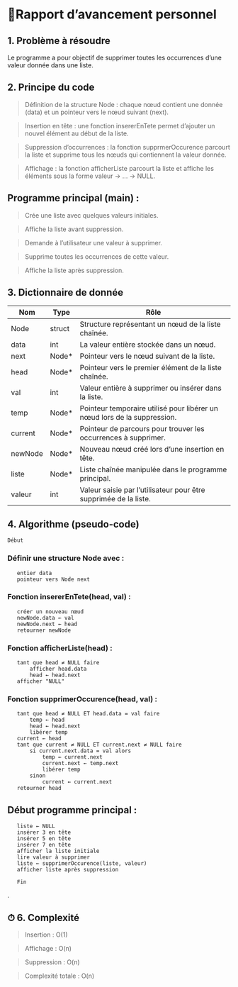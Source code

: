 # 📜**Rapport d’avancement personnel**
## **1. Problème à résoudre**

Le programme a pour objectif de supprimer toutes les occurrences d’une valeur donnée dans une liste.
 
## **2. Principe du code**

> Définition de la structure Node : chaque nœud contient une donnée (data) et un pointeur vers le nœud suivant (next).<br>

> Insertion en tête : une fonction insererEnTete permet d’ajouter un nouvel élément au début de la liste.<br>

> Suppression d’occurrences : la fonction supprmerOccurence parcourt la liste et supprime tous les nœuds qui contiennent la valeur donnée.<br>

> Affichage : la fonction afficherListe parcourt la liste et affiche les éléments sous la forme valeur -> ... -> NULL.<br>

## Programme principal (main) :

> Crée une liste avec quelques valeurs initiales.

> Affiche la liste avant suppression.

> Demande à l’utilisateur une valeur à supprimer.

> Supprime toutes les occurrences de cette valeur.

> Affiche la liste après suppression.


## **3. Dictionnaire de donnée**

| Nom        | Type     | Rôle                                                                 |
|------------|----------|----------------------------------------------------------------------|
| Node       | struct   | Structure représentant un nœud de la liste chaînée.                  |
| data       | int      | La valeur entière stockée dans un nœud.                              |
| next       | Node*    | Pointeur vers le nœud suivant de la liste.                           |
| head       | Node*    | Pointeur vers le premier élément de la liste chaînée.                |
| val        | int      | Valeur entière à supprimer ou insérer dans la liste.                 |
| temp       | Node*    | Pointeur temporaire utilisé pour libérer un nœud lors de la suppression. |
| current    | Node*    | Pointeur de parcours pour trouver les occurrences à supprimer.       |
| newNode    | Node*    | Nouveau nœud créé lors d’une insertion en tête.                      |
| liste      | Node*    | Liste chaînée manipulée dans le programme principal.                 |
| valeur     | int      | Valeur saisie par l’utilisateur pour être supprimée de la liste.     |


## **4. Algorithme (pseudo-code)**

    Début
  ### Définir une structure Node avec :

       entier data
       pointeur vers Node next

  ### Fonction insererEnTete(head, val) :

       créer un nouveau nœud
       newNode.data ← val
       newNode.next ← head
       retourner newNode

  ### Fonction afficherListe(head) :

       tant que head ≠ NULL faire
           afficher head.data
           head ← head.next
       afficher "NULL"

 ### Fonction supprimerOccurence(head, val) :

       tant que head ≠ NULL ET head.data = val faire
           temp ← head
           head ← head.next
           libérer temp
       current ← head
       tant que current ≠ NULL ET current.next ≠ NULL faire
           si current.next.data = val alors
               temp ← current.next
               current.next ← temp.next
               libérer temp
           sinon
               current ← current.next
       retourner head

 ## Début programme principal :

       liste ← NULL
       insérer 3 en tête
       insérer 5 en tête
       insérer 7 en tête
       afficher la liste initiale
       lire valeur à supprimer
       liste ← supprimerOccurence(liste, valeur)
       afficher liste après suppression

       Fin
.

## ⏱ **6. Complexité**

> Insertion : O(1)

> Affichage : O(n)

> Suppression : O(n)

> Complexité totale : O(n)
 




